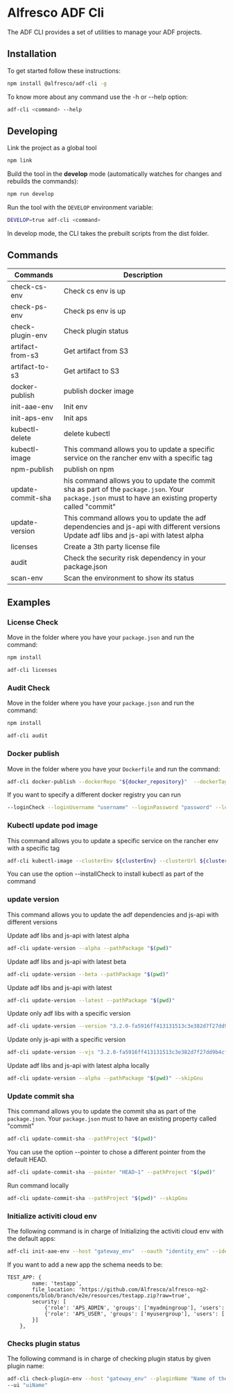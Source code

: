 # Alfresco ADF Cli

The ADF CLI provides a set of utilities to manage your ADF projects.

## Installation

To get started  follow these instructions:

```bash
npm install @alfresco/adf-cli -g
```

To know more about any command use the -h or --help option: 

```bash
adf-cli <command> --help
```

## Developing

Link the project as a global tool

```bash
npm link
```

Build the tool in the **develop** mode (automatically watches for changes and rebuilds the commands):

```bash
npm run develop
```

Run the tool with the `DEVELOP` environment variable:

```bash
DEVELOP=true adf-cli <command>
```

In develop mode, the CLI takes the prebuilt scripts from the dist folder.

## Commands

| **Commands** |**Description** |
|--- |--- |
|check-cs-env |Check cs env is up |
|check-ps-env |Check ps env is up |
|check-plugin-env |Check plugin status |
|artifact-from-s3  |Get artifact from S3 |
|artifact-to-s3    |Get artifact to S3 |
|docker-publish    |publish docker image|
|init-aae-env      |Init env|
|init-aps-env      |Init aps|
|kubectl-delete    |delete kubectl |
|kubectl-image     |This command allows you to update a specific service on the rancher env with a specific tag |
|npm-publish    | publish on npm |
| update-commit-sha   | his command allows you to update the commit sha as part of the `package.json`. Your `package.json` must to have an existing property called "commit" |
|update-version     |This command allows you to update the adf dependencies and js-api with different versions Update adf libs and js-api with latest alpha|
|licenses   |Create a 3th party license file |
|audit     |Check the security risk dependency in your package.json |
|scan-env   |Scan the environment to show its status    |

## Examples

### License Check

Move in the folder where you have your `package.json` and run the command:

```bash
npm install

adf-cli licenses
```

### Audit Check

Move in the folder where you have your `package.json` and run the command:

```bash
npm install

adf-cli audit
```

### Docker publish

Move in the folder where you have your `Dockerfile` and run the command:

```bash
adf-cli docker-publish --dockerRepo "${docker_repository}"  --dockerTags "${TAGS}" --pathProject "$(pwd)"
```

If you want to specify a different docker registry you can run
```bash
--loginCheck --loginUsername "username" --loginPassword "password" --loginRepo "quay.io"--dockerRepo "${docker_repository}"  --dockerTags "${TAGS}" --pathProject "$(pwd)"
```

### Kubectl update pod image

This command allows you to update a specific service on the rancher env with a specific tag

```bash
adf-cli kubectl-image --clusterEnv ${clusterEnv} --clusterUrl ${clusterUrl} --username ${username} --token ${token} --deployName ${deployName} --dockerRepo ${dockerRepo} --tag ${tag}
```

You can use the option --installCheck to install kubectl as part of the command

### update version

This command allows you to update the adf dependencies and js-api with different versions

Update adf libs and js-api with latest alpha

```bash
adf-cli update-version --alpha --pathPackage "$(pwd)"
```

Update adf libs and js-api with latest beta

```bash
adf-cli update-version --beta --pathPackage "$(pwd)"
```

Update adf libs and js-api with latest

```bash
adf-cli update-version --latest --pathPackage "$(pwd)"
```

Update only adf libs with a specific version

```bash
adf-cli update-version --version "3.2.0-fa5916ff413131513c3e382d7f27dd9b4cfa0e7e" --pathPackage "$(pwd)"
```

Update only js-api with a specific version

```bash
adf-cli update-version --vjs "3.2.0-fa5916ff413131513c3e382d7f27dd9b4cfa0e7e" --pathPackage "$(pwd)"
```

Update adf libs and js-api with latest alpha locally

```bash
adf-cli update-version --alpha --pathPackage "$(pwd)" --skipGnu
```

### Update commit sha

This command allows you to update the commit sha as part of the `package.json`.
Your `package.json` must to have an existing property called "commit"

```bash
adf-cli update-commit-sha --pathProject "$(pwd)"
```

You can use the option --pointer to chose a different pointer from the default HEAD.

```bash
adf-cli update-commit-sha --pointer "HEAD~1" --pathProject "$(pwd)"
```

Run command locally
```bash
adf-cli update-commit-sha --pathProject "$(pwd)" --skipGnu
```

### Initialize activiti cloud env

The following command is in charge of Initializing the activiti cloud env with the default apps:

```bash
adf-cli init-aae-env --host "gateway_env"  --oauth "identity_env" --identityHost "identity_env" --modelerUsername "modelerusername" --modelerPassword "modelerpassword" --devopsUsername "devopsusername" --devopsPassword "devopspassword" 
```

If you want to add a new app the schema needs to be:

```text
TEST_APP: {
        name: 'testapp',
        file_location: 'https://github.com/Alfresco/alfresco-ng2-components/blob/branch/e2e/resources/testapp.zip?raw=true',
        security: [
            {'role': 'APS_ADMIN', 'groups': ['myadmingroup'], 'users': ['myadminuser']},
            {'role': 'APS_USER', 'groups': ['myusergroup'], 'users': ['myuser']
        }]
    },
```

### Checks plugin status

The following command is in charge of checking plugin status by given plugin name:

```bash
adf-cli check-plugin-env --host "gateway_env" --pluginName "Name of the plugin" --appName "appName" -u "username" -p "password" 
--ui "uiName"
```
